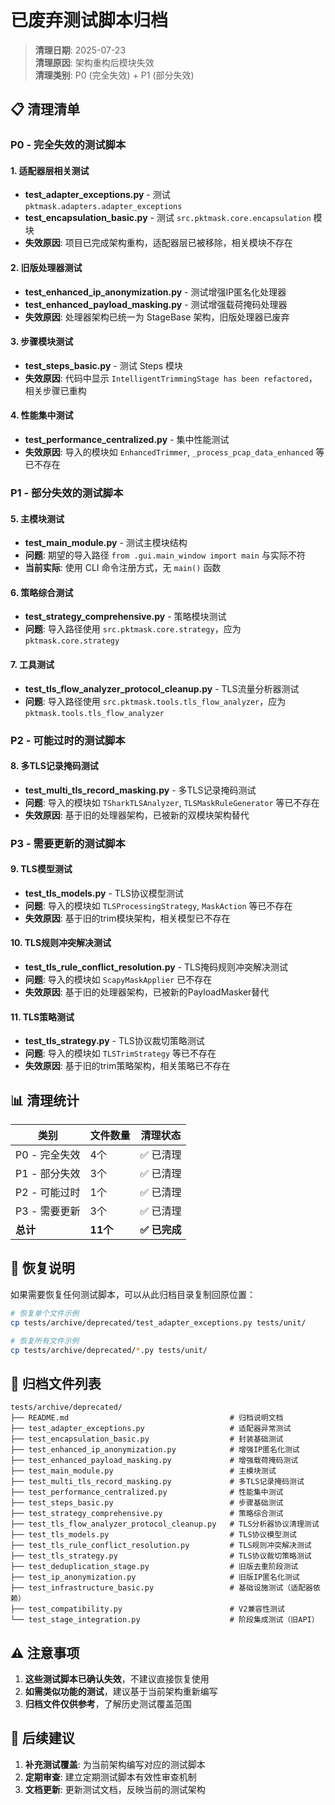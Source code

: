 # 已废弃测试脚本归档

> **清理日期**: 2025-07-23  
> **清理原因**: 架构重构后模块失效  
> **清理类别**: P0 (完全失效) + P1 (部分失效)

## 📋 清理清单

### P0 - 完全失效的测试脚本

#### 1. 适配器层相关测试
- **test_adapter_exceptions.py** - 测试 `pktmask.adapters.adapter_exceptions`
- **test_encapsulation_basic.py** - 测试 `src.pktmask.core.encapsulation` 模块
- **失效原因**: 项目已完成架构重构，适配器层已被移除，相关模块不存在

#### 2. 旧版处理器测试
- **test_enhanced_ip_anonymization.py** - 测试增强IP匿名化处理器
- **test_enhanced_payload_masking.py** - 测试增强载荷掩码处理器
- **失效原因**: 处理器架构已统一为 StageBase 架构，旧版处理器已废弃

#### 3. 步骤模块测试
- **test_steps_basic.py** - 测试 Steps 模块
- **失效原因**: 代码中显示 `IntelligentTrimmingStage has been refactored`，相关步骤已重构

#### 4. 性能集中测试
- **test_performance_centralized.py** - 集中性能测试
- **失效原因**: 导入的模块如 `EnhancedTrimmer`, `_process_pcap_data_enhanced` 等已不存在

### P1 - 部分失效的测试脚本

#### 5. 主模块测试
- **test_main_module.py** - 测试主模块结构
- **问题**: 期望的导入路径 `from .gui.main_window import main` 与实际不符
- **当前实际**: 使用 CLI 命令注册方式，无 `main()` 函数

#### 6. 策略综合测试
- **test_strategy_comprehensive.py** - 策略模块测试
- **问题**: 导入路径使用 `src.pktmask.core.strategy`，应为 `pktmask.core.strategy`

#### 7. 工具测试
- **test_tls_flow_analyzer_protocol_cleanup.py** - TLS流量分析器测试
- **问题**: 导入路径使用 `src.pktmask.tools.tls_flow_analyzer`，应为 `pktmask.tools.tls_flow_analyzer`

### P2 - 可能过时的测试脚本

#### 8. 多TLS记录掩码测试
- **test_multi_tls_record_masking.py** - 多TLS记录掩码测试
- **问题**: 导入的模块如 `TSharkTLSAnalyzer`, `TLSMaskRuleGenerator` 等已不存在
- **失效原因**: 基于旧的处理器架构，已被新的双模块架构替代

### P3 - 需要更新的测试脚本

#### 9. TLS模型测试
- **test_tls_models.py** - TLS协议模型测试
- **问题**: 导入的模块如 `TLSProcessingStrategy`, `MaskAction` 等已不存在
- **失效原因**: 基于旧的trim模块架构，相关模型已不存在

#### 10. TLS规则冲突解决测试
- **test_tls_rule_conflict_resolution.py** - TLS掩码规则冲突解决测试
- **问题**: 导入的模块如 `ScapyMaskApplier` 已不存在
- **失效原因**: 基于旧的处理器架构，已被新的PayloadMasker替代

#### 11. TLS策略测试
- **test_tls_strategy.py** - TLS协议裁切策略测试
- **问题**: 导入的模块如 `TLSTrimStrategy` 等已不存在
- **失效原因**: 基于旧的trim策略架构，相关策略已不存在

## 📊 清理统计

| 类别 | 文件数量 | 清理状态 |
|------|----------|----------|
| P0 - 完全失效 | 4个 | ✅ 已清理 |
| P1 - 部分失效 | 3个 | ✅ 已清理 |
| P2 - 可能过时 | 1个 | ✅ 已清理 |
| P3 - 需要更新 | 3个 | ✅ 已清理 |
| **总计** | **11个** | **✅ 已完成** |

## 🔄 恢复说明

如果需要恢复任何测试脚本，可以从此归档目录复制回原位置：

```bash
# 恢复单个文件示例
cp tests/archive/deprecated/test_adapter_exceptions.py tests/unit/

# 恢复所有文件示例
cp tests/archive/deprecated/*.py tests/unit/
```

## 📁 归档文件列表

```
tests/archive/deprecated/
├── README.md                                    # 归档说明文档
├── test_adapter_exceptions.py                   # 适配器异常测试
├── test_encapsulation_basic.py                  # 封装基础测试
├── test_enhanced_ip_anonymization.py            # 增强IP匿名化测试
├── test_enhanced_payload_masking.py             # 增强载荷掩码测试
├── test_main_module.py                          # 主模块测试
├── test_multi_tls_record_masking.py             # 多TLS记录掩码测试
├── test_performance_centralized.py              # 性能集中测试
├── test_steps_basic.py                          # 步骤基础测试
├── test_strategy_comprehensive.py               # 策略综合测试
├── test_tls_flow_analyzer_protocol_cleanup.py   # TLS分析器协议清理测试
├── test_tls_models.py                           # TLS协议模型测试
├── test_tls_rule_conflict_resolution.py         # TLS规则冲突解决测试
├── test_tls_strategy.py                         # TLS协议裁切策略测试
├── test_deduplication_stage.py                  # 旧版去重阶段测试
├── test_ip_anonymization.py                     # 旧版IP匿名化测试
├── test_infrastructure_basic.py                 # 基础设施测试（适配器依赖）
├── test_compatibility.py                        # V2兼容性测试
└── test_stage_integration.py                    # 阶段集成测试（旧API）
```

## ⚠️ 注意事项

1. **这些测试脚本已确认失效**，不建议直接恢复使用
2. **如需类似功能的测试**，建议基于当前架构重新编写
3. **归档文件仅供参考**，了解历史测试覆盖范围

## 📝 后续建议

1. **补充测试覆盖**: 为当前架构编写对应的测试脚本
2. **定期审查**: 建立定期测试脚本有效性审查机制
3. **文档更新**: 更新测试文档，反映当前的测试架构
